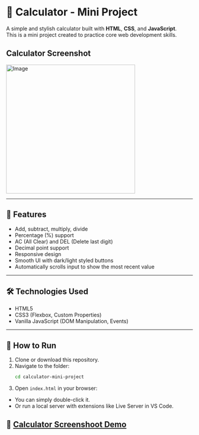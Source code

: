 # 🧮 Calculator - Mini Project

A simple and stylish calculator built with **HTML**, **CSS**, and **JavaScript**.  
This is a mini project created to practice core web development skills.

## Calculator Screenshot
<img width="348" alt="Image" src="https://github.com/user-attachments/assets/c678f24d-2624-48e4-aff2-677af5145443" />

---

## 🚀 Features

- Add, subtract, multiply, divide
- Percentage (%) support
- AC (All Clear) and DEL (Delete last digit)
- Decimal point support
- Responsive design
- Smooth UI with dark/light styled buttons
- Automatically scrolls input to show the most recent value

---

## 🛠 Technologies Used

- HTML5
- CSS3 (Flexbox, Custom Properties)
- Vanilla JavaScript (DOM Manipulation, Events)

---

## 🔧 How to Run

1. Clone or download this repository.
2. Navigate to the folder:
   ```bash
   cd calculator-mini-project
3. Open `index.html` in your browser:
- You can simply double-click it.
- Or run a local server with extensions like Live Server in VS Code.

## 🔗 [Calculator Screenshoot Demo](https://drive.google.com/file/d/1sXLh5iKDwBvxgE_kZKjDyX_75jbUIuua/view?usp=sharing)



